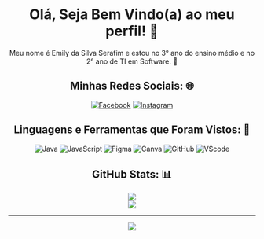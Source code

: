 <h1 align="center"> Olá, Seja Bem Vindo(a) ao meu perfil! 👋
</h1>
<p align="center">Meu nome é Emily da Silva Serafim e estou no 3° ano do ensino médio e no 2° ano de TI em Software. 📝
</p>

<p align="center">
  <div>
    <div align=center>
      
      
## Minhas Redes Sociais: 🌐

[![Facebook](https://img.shields.io/badge/Facebook-%231877F2.svg?logo=Facebook&logoColor=white)](https://www.facebook.com/profile.php?id=100005776424813) [![Instagram](https://img.shields.io/badge/Instagram-%23E4405F.svg?logo=Instagram&logoColor=white)](https://instagram.com/_emily.serafim)

      
## Linguagens e Ferramentas que Foram Vistos: 🧠
      
![Java](https://img.shields.io/badge/-Java-000?style=for-the-badge&logo=java)
![JavaScript](https://img.shields.io/badge/-JavaScript-000?style=for-the-badge&logo=javascript)
![Figma](https://img.shields.io/badge/-Figma-000?style=for-the-badge&logo=figma)
![Canva](https://img.shields.io/badge/-Canva-000?style=for-the-badge&logo=canva)
![GitHub](https://img.shields.io/badge/-GitHub-000?style=for-the-badge&logo=github)
![VScode](https://img.shields.io/badge/-VScode-000?style=for-the-badge&logo=VScode)
      
      
## GitHub Stats: 📊
      
![](https://github-readme-stats.vercel.app/api?username=EmilySeraf&theme=dark&hide_border=false&include_all_commits=true&count_private=true)<br/>
![](https://github-readme-streak-stats.herokuapp.com/?user=EmilySeraf&theme=dark&hide_border=false)<br/>

---
[![](https://visitcount.itsvg.in/api?id=EmilySeraf&icon=5&color=0)](https://visitcount.itsvg.in)

